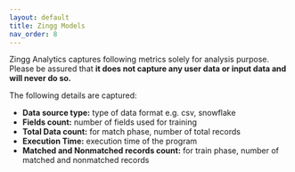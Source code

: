 ```yaml
---
layout: default
title: Zingg Models
nav_order: 8
---
```


Zingg Analytics captures following metrics solely for analysis purpose. Please be assured that **it does not capture any user data or input data and will never do so.**

The following details are captured:
* **Data source type:** type of data format e.g. csv, snowflake
* **Fields count:** number of fields used for training
* **Total Data count:** for match phase, number of total records 
* **Execution Time:** execution time of the program
* **Matched and Nonmatched records count:** for train phase, number of matched and nonmatched records